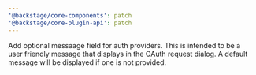 ```yaml
---
'@backstage/core-components': patch
'@backstage/core-plugin-api': patch
---
```


Add optional messaage field for auth providers. This is intended to be a user friendly message that displays in the OAuth request dialog. A default message will be displayed if one is not provided.
